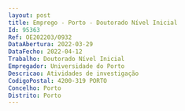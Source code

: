 ```yaml
--- 
layout: post
title: Emprego - Porto - Doutorado Nível Inicial
Id: 95363
Ref: OE202203/0932
DataAbertura: 2022-03-29
DataFecho: 2022-04-12
Trabalho: Doutorado Nível Inicial
Empregador: Universidade do Porto
Descricao: Atividades de investigação
CodigoPostal: 4200-319 PORTO
Concelho: Porto
Distrito: Porto
--- 
```

